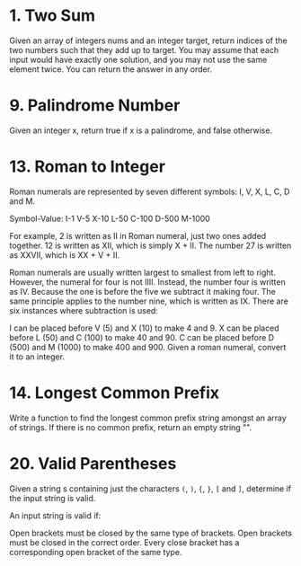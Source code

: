 # 1. Two Sum

Given an array of integers nums and an integer target, return indices of the two numbers such that they add up to target.
You may assume that each input would have exactly one solution, and you may not use the same element twice.
You can return the answer in any order.

# 9. Palindrome Number

Given an integer x, return true if x is a palindrome, and false otherwise.

# 13. Roman to Integer

Roman numerals are represented by seven different symbols: I, V, X, L, C, D and M.

Symbol-Value:
I-1
V-5
X-10
L-50
C-100
D-500
M-1000

For example, 2 is written as II in Roman numeral, just two ones added together. 12 is written as XII, which is simply X + II. The number 27 is written as XXVII, which is XX + V + II.

Roman numerals are usually written largest to smallest from left to right. However, the numeral for four is not IIII. Instead, the number four is written as IV. Because the one is before the five we subtract it making four. The same principle applies to the number nine, which is written as IX. There are six instances where subtraction is used:

I can be placed before V (5) and X (10) to make 4 and 9.
X can be placed before L (50) and C (100) to make 40 and 90.
C can be placed before D (500) and M (1000) to make 400 and 900.
Given a roman numeral, convert it to an integer.

# 14. Longest Common Prefix

Write a function to find the longest common prefix string amongst an array of strings.
If there is no common prefix, return an empty string "".

# 20. Valid Parentheses

Given a string s containing just the characters `(`, `)`, `{`, `}`, `[` and `]`, determine if the input string is valid.

An input string is valid if:

Open brackets must be closed by the same type of brackets.
Open brackets must be closed in the correct order.
Every close bracket has a corresponding open bracket of the same type.
